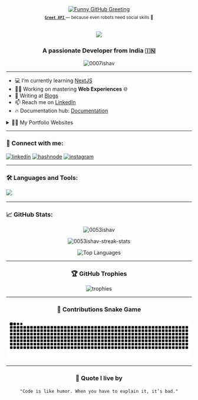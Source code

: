 <!--
<h1 align="center">
  Hi there, I'm Ishav
  <img src="https://media.giphy.com/media/hvRJCLFzcasrR4ia7z/giphy.gif" width="30px"/>
</h1>
-->
<!-- GITHUB PROFILE GREETING -->
<div align="center">
  <a href="https://greetme.ishav.space" target="_blank">
    <img src="https://greetme.ishav.space/api/greeting?style=dark&message=Dear,Dev.+This+is+Ishav+API+reporting+for+greeting+duty!" alt="Funny GitHub Greeting" />
  </a>
  <br />
  <sub>
    <a href="https://greetme.ishav.space" target="_blank">
      <code><b>Greet API</b></code>
    </a> — because even robots need social skills 🤖
  </sub>
  <br /><br />
</div>

<!-- GITHUB PROFILE GREETING -->
 
<p align="center">
  <img src="https://readme-typing-svg.herokuapp.com?font=Fira+Code&weight=600&size=24&pause=1000&color=36BCF7&width=435&lines=Full+Stack+Developer;ServiceNow+Engineer;Next.js+%7C+Three.js+Lover;Let's+build+something+amazing!">
</p>

<h3 align="center">A passionate Developer from India 🇮🇳</h3>

<p align="center">
  <img src="https://komarev.com/ghpvc/?username=0007ishav&label=Profile%20views&color=0e75b6&style=flat" alt="0007ishav" />
</p>


---

- 💻 I’m currently learning [NextJS](https://strngeblogs.hashnode.dev/getting-started-with-nextjs-a-beginners-guide)
- 🧑‍💻 Working on mastering **Web Experiences** 🌐
- 📝 Writing at [Blogs](https://strngeblogs.hashnode.dev)
- 📫 Reach me on [LinkedIn](https://www.linkedin.com/in/0053ishav)
- 🔥 Documentation hub: [Documentation](https://github.com/0053ishav/Documentation)

<details>
  <summary>👨‍💻 My Portfolio Websites</summary>
  - 🌐 [Web Dev Portfolio](https://portfolio.ishav.space)  
  - 🌐 [3D Portfolio Website](https://3dportfolio.ishav.space)  
</details>

---

<h3 align="left">🚀 Connect with me:</h3>
<p align="left">
  <a href="https://linkedin.com/in/0053ishav" target="blank"><img align="center" src="https://skillicons.dev/icons?i=linkedin" alt="linkedin" height="40" /></a>
  <a href="https://hashnode.com/@0007ishav" target="blank"><img align="center" src="https://cdn.hashnode.com/res/hashnode/image/upload/v1611902473383/CDyAuTy75.png?auto=compress" alt="hashnode" height="40" /></a>
  <a href="https://instagram.com/0053ishav" target="blank"><img align="center" src="https://skillicons.dev/icons?i=instagram" alt="instagram" height="40" /></a>
</p>

---

<h3 align="left">🛠️ Languages and Tools:</h3>
<p align="left">
  <img src="https://skillicons.dev/icons?i=nextjs,react,threejs,nodejs,mongodb,express,typescript,tailwind,aws,azure,docker,kubernetes,git,linux,postman,python,selenium" />
</p>

---

<h3 align="left">📈 GitHub Stats:</h3>
<p align="center">
  <img src="https://github-readme-stats.vercel.app/api?username=0053ishav&show_icons=true&theme=react&locale=en" alt="0053ishav" />
</p>

<p align="center">
  <img src="https://github-readme-streak-stats.herokuapp.com/?user=0053ishav&theme=react" alt="0053ishav-streak-stats" />
</p>

<p align="center">
  <img src="https://github-readme-stats.vercel.app/api/top-langs/?username=0053ishav&layout=compact&theme=react" alt="Top Languages" />
</p>

---


<h3 align="center">🏆 GitHub Trophies</h3>
<p align="center"> 
  <img src="https://github-profile-trophy.vercel.app/?username=0053ishav&theme=onedark&no-frame=true&no-bg=true&margin-w=4" alt="trophies" />
</p>

---

<h3 align="center">🧩 Contributions Snake Game</h3>
<p align="center">
  <img src="https://raw.githubusercontent.com/0053ishav/0053ishav/output/snake.svg" alt="snake" />
</p>

---

<h3 align="center">💬 Quote I live by</h3>
<p align="center">
  <code>"Code is like humor. When you have to explain it, it’s bad."</code>
</p>
